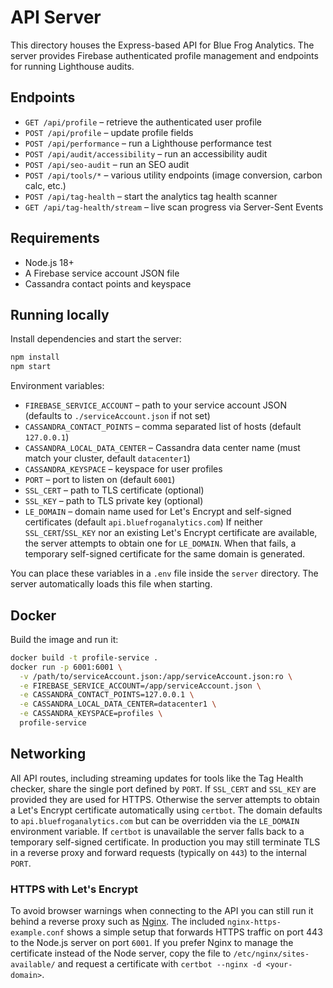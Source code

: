 # API Server

This directory houses the Express-based API for Blue Frog Analytics. The server provides Firebase authenticated profile management and endpoints for running Lighthouse audits.

## Endpoints
- `GET /api/profile` – retrieve the authenticated user profile
- `POST /api/profile` – update profile fields
- `POST /api/performance` – run a Lighthouse performance test
- `POST /api/audit/accessibility` – run an accessibility audit
- `POST /api/seo-audit` – run an SEO audit
- `POST /api/tools/*` – various utility endpoints (image conversion, carbon calc, etc.)
- `POST /api/tag-health` – start the analytics tag health scanner
- `GET /api/tag-health/stream` – live scan progress via Server-Sent Events

## Requirements

- Node.js 18+
- A Firebase service account JSON file
- Cassandra contact points and keyspace

## Running locally

Install dependencies and start the server:

```bash
npm install
npm start
```

Environment variables:

- `FIREBASE_SERVICE_ACCOUNT` – path to your service account JSON (defaults to `./serviceAccount.json` if not set)
- `CASSANDRA_CONTACT_POINTS` – comma separated list of hosts (default `127.0.0.1`)
- `CASSANDRA_LOCAL_DATA_CENTER` – Cassandra data center name (must match your
  cluster, default `datacenter1`)
- `CASSANDRA_KEYSPACE` – keyspace for user profiles
- `PORT` – port to listen on (default `6001`)
- `SSL_CERT` – path to TLS certificate (optional)
- `SSL_KEY` – path to TLS private key (optional)
- `LE_DOMAIN` – domain name used for Let's Encrypt and self-signed certificates (default `api.bluefroganalytics.com`)
If neither `SSL_CERT`/`SSL_KEY` nor an existing Let's Encrypt certificate are available, the server attempts to obtain one for `LE_DOMAIN`. When that fails, a temporary self-signed certificate for the same domain is generated.

You can place these variables in a `.env` file inside the `server` directory.
The server automatically loads this file when starting.

## Docker

Build the image and run it:

```bash
docker build -t profile-service .
docker run -p 6001:6001 \
  -v /path/to/serviceAccount.json:/app/serviceAccount.json:ro \
  -e FIREBASE_SERVICE_ACCOUNT=/app/serviceAccount.json \
  -e CASSANDRA_CONTACT_POINTS=127.0.0.1 \
  -e CASSANDRA_LOCAL_DATA_CENTER=datacenter1 \
  -e CASSANDRA_KEYSPACE=profiles \
  profile-service
```

## Networking

All API routes, including streaming updates for tools like the Tag Health checker, share the single port defined by `PORT`. If `SSL_CERT` and `SSL_KEY` are provided they are used for HTTPS. Otherwise the server attempts to obtain a Let\'s Encrypt certificate automatically using `certbot`. The domain defaults to `api.bluefroganalytics.com` but can be overridden via the `LE_DOMAIN` environment variable. If `certbot` is unavailable the server falls back to a temporary self-signed certificate. In production you may still terminate TLS in a reverse proxy and forward requests (typically on `443`) to the internal `PORT`.

### HTTPS with Let's Encrypt

To avoid browser warnings when connecting to the API you can still run it behind a reverse proxy such as [Nginx](https://nginx.org/). The included `nginx-https-example.conf` shows a simple setup that forwards HTTPS traffic on port 443 to the Node.js server on port `6001`. If you prefer Nginx to manage the certificate instead of the Node server, copy the file to `/etc/nginx/sites-available/` and request a certificate with `certbot --nginx -d <your-domain>`.
